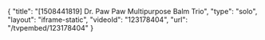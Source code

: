 {
    "title": "[1508441819] Dr. Paw Paw Multipurpose Balm Trio",
    "type": "solo",
    "layout": "iframe-static",
    "videoId": "123178404",
    "url": "\/tvpembed\/123178404"
}